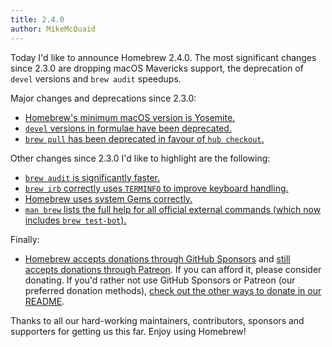 ```yaml
---
title: 2.4.0
author: MikeMcQuaid
---
```

Today I'd like to announce Homebrew 2.4.0. The most significant changes since 2.3.0 are dropping macOS Mavericks support, the deprecation of `devel` versions and `brew audit` speedups.

Major changes and deprecations since 2.3.0:

- [Homebrew's minimum macOS version is Yosemite.](https://github.com/Homebrew/brew/pull/7698)
- [`devel` versions in formulae have been deprecated.](https://github.com/Homebrew/brew/pull/7688)
- [`brew pull` has been deprecated in favour of `hub checkout`.](https://github.com/Homebrew/brew/pull/7700)

Other changes since 2.3.0 I'd like to highlight are the following:

- [`brew audit` is significantly faster.](https://github.com/Homebrew/brew/pull/7684)
- [`brew irb` correctly uses `TERMINFO` to improve keyboard handling.](https://github.com/Homebrew/brew/pull/7718)
- [Homebrew uses system Gems correctly.](https://github.com/Homebrew/brew/pull/7681)
- [`man brew` lists the full help for all official external commands (which now includes `brew test-bot`).](https://github.com/Homebrew/brew/pull/7663)

Finally:

- [Homebrew accepts donations through GitHub Sponsors](https://github.com/sponsors/Homebrew) and [still accepts donations through Patreon](https://www.patreon.com/homebrew). If you can afford it, please consider donating. If you'd rather not use GitHub Sponsors or Patreon (our preferred donation methods), [check out the other ways to donate in our README](https://github.com/homebrew/brew/#donations).

Thanks to all our hard-working maintainers, contributors, sponsors and supporters for getting us this far. Enjoy using Homebrew!
